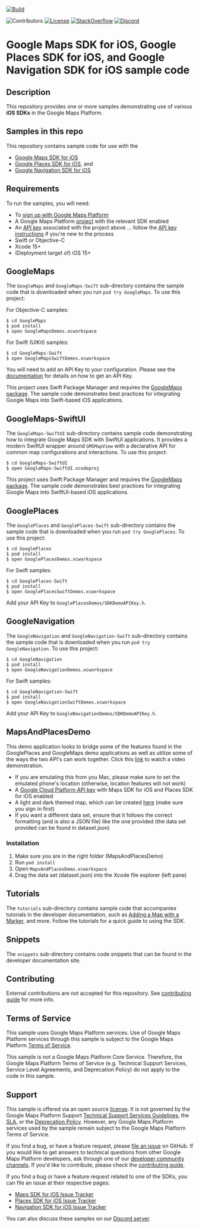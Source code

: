 [![Build](https://github.com/googlemaps-samples/maps-sdk-for-ios-samples/actions/workflows/build.yml/badge.svg)](https://github.com/googlemaps-samples/maps-sdk-for-ios-samples/actions/workflows/build.yml)

![Contributors](https://img.shields.io/github/contributors/googlemaps-samples/maps-sdk-for-ios-samples?color=green)
[![License](https://img.shields.io/github/license/googlemaps-samples/maps-sdk-for-ios-samples?color=blue)][license]
[![StackOverflow](https://img.shields.io/stackexchange/stackoverflow/t/google-maps?color=orange&label=google-maps&logo=stackoverflow)](https://stackoverflow.com/questions/tagged/google-maps)
[![Discord](https://img.shields.io/discord/676948200904589322?color=6A7EC2&logo=discord&logoColor=ffffff)][Discord server]

# Google Maps SDK for iOS, Google Places SDK for iOS, and Google Navigation SDK for iOS sample code

## Description

This repository provides one or more samples demonstrating use of various **iOS SDKs** in the Google Maps Platform.

## Samples in this repo

This repository contains sample code for use with the

- [Google Maps SDK for iOS][ios-sdk]
- [Google Places SDK for iOS](https://developers.google.com/maps/documentation/places/ios-sdk), and
- [Google Navigation SDK for iOS](https://developers.google.com/maps/documentation/navigation/ios-sdk)

## Requirements

To run the samples, you will need:

- To [sign up with Google Maps Platform]
- A Google Maps Platform [project] with the relevant SDK enabled
- An [API key] associated with the project above ... follow the [API key instructions] if you're new to the process
- Swift or Objective-C
- Xcode 15+
- (Deployment target of) iOS 15+

## GoogleMaps

The `GoogleMaps` and `GoogleMaps-Swift` sub-directory contains the sample code that is downloaded
when you run `pod try GoogleMaps`. To use this project:

For Objective-C samples:

```
$ cd GoogleMaps
$ pod install
$ open GoogleMapsDemos.xcworkspace
```

For Swift (UIKit) samples:

```
$ cd GoogleMaps-Swift
$ open GoogleMapsSwiftDemos.xcworkspace
```

You will need to add an API Key to your configuration. Please see the [documentation](https://developers.google.com/maps/documentation/ios-sdk/start#get-key) for details on how to get an API Key.

This project uses Swift Package Manager and requires the [GoogleMaps package](https://github.com/googlemaps/ios-maps-sdk). The sample code demonstrates best practices for integrating Google Maps into Swift-based iOS applications.


## GoogleMaps-SwiftUI

The `GoogleMaps-SwiftUI` sub-directory contains sample code demonstrating how to integrate Google Maps SDK with SwiftUI applications. It provides a modern SwiftUI wrapper around `GMSMapView` with a declarative API for common map configurations and interactions. To use this project:

```
$ cd GoogleMaps-SwiftUI
$ open GoogleMaps-SwiftUI.xcodeproj
```

This project uses Swift Package Manager and requires the [GoogleMaps package](https://github.com/googlemaps/ios-maps-sdk). The sample code demonstrates best practices for integrating Google Maps into SwiftUI-based iOS applications.

## GooglePlaces

The `GooglePlaces` and `GooglePlaces-Swift` sub-directory contains the sample code that is downloaded
when you run `pod try GooglePlaces`. To use this project:

```
$ cd GooglePlaces
$ pod install
$ open GooglePlacesDemos.xcworkspace
```

For Swift samples:

```
$ cd GooglePlaces-Swift
$ pod install
$ open GooglePlacesSwiftDemos.xcworkspace
```

Add your API Key to `GooglePlacesDemos/SDKDemoAPIKey.h`.

## GoogleNavigation

The `GoogleNavigation` and `GoogleNavigation-Swift` sub-directory contains the sample code that is downloaded
when you run `pod try GoogleNavigation`. To use this project:

```
$ cd GoogleNavigation
$ pod install
$ open GoogleNavigationDemos.xcworkspace
```

For Swift samples:

```
$ cd GoogleNavigation-Swift
$ pod install
$ open GoogleNavigationSwiftDemos.xcworkspace
```

Add your API Key to `GoogleNavigationDemos/SDKDemoAPIKey.h`.

## MapsAndPlacesDemo

This demo application looks to bridge some of the features found in the GooglePlaces and GoogleMaps demo applications as well as utilize some of the ways the two API's can work together.
Click this [link](https://www.youtube.com/watch?v=u4Ih8EWqZio) to watch a video demonstration.

- If you are emulating this from you Mac, please make sure to set the emulated phone's location (otherwise, location features will not work)
- A [Google Cloud Platform API key](https://developers.google.com/maps/documentation/ios-sdk/start#get-key) with Maps SDK for iOS and Places SDK for iOS enabled
- A light and dark themed map, which can be created [here](https://console.cloud.google.com/google/maps-apis/client-styles?project=verdant-medium-278819&folder=&organizationId=) (make sure you sign in first)
- If you want a different data set, ensure that it follows the correct formatting (and is also a JSON file) like the one provided (the data set provided can be found in dataset.json)

### Installation
1. Make sure you are in the right folder (MapsAndPlacesDemo)
2. Run `pod install`
3. Open `MapsAndPlacesDemo.xcworkspace`
4. Drag the data set (dataset.json) into the Xcode file explorer (left pane)

## Tutorials

The `tutorials` sub-directory contains sample code that accompanies tutorials in the developer
documentation, such as
[Adding a Map with a Marker](https://developers.google.com/maps/documentation/ios-sdk/map-with-marker),
and more. Follow the tutorials for a quick guide to using the SDK.

## Snippets

The `snippets` sub-directory contains code snippets that can be found in the developer documentation site.

## Contributing

External contributions are not accepted for this repository. See [contributing guide] for more info.

## Terms of Service

This sample uses Google Maps Platform services. Use of Google Maps Platform services through this sample is subject to the Google Maps Platform [Terms of Service].

This sample is not a Google Maps Platform Core Service. Therefore, the Google Maps Platform Terms of Service (e.g. Technical Support Services, Service Level Agreements, and Deprecation Policy) do not apply to the code in this sample.

## Support

This sample is offered via an open source [license]. It is not governed by the Google Maps Platform Support [Technical Support Services Guidelines], the [SLA], or the [Deprecation Policy]. However, any Google Maps Platform services used by the sample remain subject to the Google Maps Platform Terms of Service.

If you find a bug, or have a feature request, please [file an issue] on GitHub. If you would like to get answers to technical questions from other Google Maps Platform developers, ask through one of our [developer community channels]. If you'd like to contribute, please check the [contributing guide].

If you find a bug or have a feature request related to one of the SDKs, you can file an issue at their respective pages:

- [Maps SDK for iOS Issue Tracker](https://developers.google.com/maps/documentation/ios-sdk/support#issue-tracker)
- [Places SDK for iOS Issue Tracker](https://developers.google.com/maps/documentation/places/ios-sdk/support#issue-tracker)
- [Navigation SDK for iOS Issue Tracker](https://developers.google.com/maps/documentation/navigation/ios-sdk/support#issue-tracker)

You can also discuss these samples on our [Discord server].

[ios-sdk]: https://developers.google.com/maps/documentation/ios-sdk
[API key]: https://developers.google.com/maps/documentation/ios-sdk/get-api-key
[API key instructions]: https://developers.google.com/maps/documentation/ios-sdk/config#get-key

[code of conduct]: ?tab=coc-ov-file#readme
[contributing guide]: CONTRIBUTING.md
[Deprecation Policy]: https://cloud.google.com/maps-platform/terms
[developer community channels]: https://developers.google.com/maps/developer-community
[Discord server]: https://discord.gg/hYsWbmk
[file an issue]: https://github.com/googlemaps-samples/maps-sdk-for-ios-samples/issues/new/choose
[license]: LICENSE
[pull request]: https://github.com/googlemaps-samples/maps-sdk-for-ios-samples/compare
[project]: https://developers.google.com/maps/documentation/ios-sdk/cloud-setup#enabling-apis
[Sign up with Google Maps Platform]: https://console.cloud.google.com/google/maps-apis/start
[SLA]: https://cloud.google.com/maps-platform/terms/sla
[Technical Support Services Guidelines]: https://cloud.google.com/maps-platform/terms/tssg
[Terms of Service]: https://cloud.google.com/maps-platform/terms
